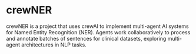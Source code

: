 # crewNER
crewNER is a project that uses crewAI to implement multi-agent AI systems for Named Entity Recognition (NER). Agents work collaboratively to process and annotate batches of sentences for clinical datasets, exploring multi-agent architectures in NLP tasks.
